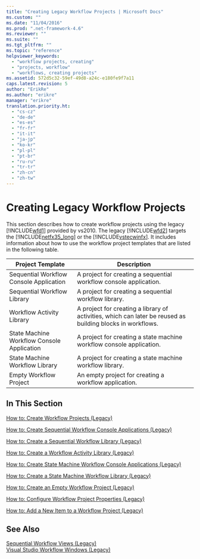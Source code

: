 ```yaml
---
title: "Creating Legacy Workflow Projects | Microsoft Docs"
ms.custom: ""
ms.date: "11/04/2016"
ms.prod: ".net-framework-4.6"
ms.reviewer: ""
ms.suite: ""
ms.tgt_pltfrm: ""
ms.topic: "reference"
helpviewer_keywords: 
  - "workflow projects, creating"
  - "projects, workflow"
  - "workflows, creating projects"
ms.assetid: 572d5c32-59ef-49d8-a24c-e180fe9f7a11
caps.latest.revision: 5
author: "ErikRe"
ms.author: "erikre"
manager: "erikre"
translation.priority.ht: 
  - "cs-cz"
  - "de-de"
  - "es-es"
  - "fr-fr"
  - "it-it"
  - "ja-jp"
  - "ko-kr"
  - "pl-pl"
  - "pt-br"
  - "ru-ru"
  - "tr-tr"
  - "zh-cn"
  - "zh-tw"
---
```

# Creating Legacy Workflow Projects
This section describes how to create workflow projects using the legacy [!INCLUDE[wfd1](../workflow-designer/includes/wfd1_md.md)] provided by vs2010. The legacy [!INCLUDE[wfd2](../workflow-designer/includes/wfd2_md.md)] targets the [!INCLUDE[netfx35_long](../workflow-designer/includes/netfx35_long_md.md)] or the [!INCLUDE[vstecwinfx](../workflow-designer/includes/vstecwinfx_md.md)]. It includes information about how to use the workflow project templates that are listed in the following table.  
  
|Project Template|Description|  
|----------------------|-----------------|  
|Sequential Workflow Console Application|A project for creating a sequential workflow console application.|  
|Sequential Workflow Library|A project for creating a sequential workflow library.|  
|Workflow Activity Library|A project for creating a library of activities, which can later be reused as building blocks in workflows.|  
|State Machine Workflow Console Application|A project for creating a state machine workflow console application.|  
|State Machine Workflow Library|A project for creating a state machine workflow library.|  
|Empty Workflow Project|An empty project for creating a workflow application.|  
  
## In This Section  
 [How to: Create Workflow Projects (Legacy)](../workflow-designer/how-to-create-workflow-projects-legacy.md)  
  
 [How to: Create Sequential Workflow Console Applications (Legacy)](../workflow-designer/how-to-create-sequential-workflow-console-applications-legacy.md)  
  
 [How to: Create a Sequential Workflow Library (Legacy)](../workflow-designer/how-to-create-a-sequential-workflow-library-legacy.md)  
  
 [How to: Create a Workflow Activity Library (Legacy)](../workflow-designer/how-to-create-a-workflow-activity-library-legacy.md)  
  
 [How to: Create State Machine Workflow Console Applications (Legacy)](../workflow-designer/how-to-create-state-machine-workflow-console-applications-legacy.md)  
  
 [How to: Create a State Machine Workflow Library (Legacy)](../workflow-designer/how-to-create-a-state-machine-workflow-library-legacy.md)  
  
 [How to: Create an Empty Workflow Project (Legacy)](../workflow-designer/how-to-create-an-empty-workflow-project-legacy.md)  
  
 [How to: Configure Workflow Project Properties (Legacy)](../workflow-designer/how-to-configure-workflow-project-properties-legacy.md)  
  
 [How to: Add a New Item to a Workflow Project (Legacy)](../workflow-designer/how-to-add-a-new-item-to-a-workflow-project-legacy.md)  
  
## See Also  
 [Sequential Workflow Views (Legacy)](../workflow-designer/sequential-workflow-views-legacy.md)   
 [Visual Studio Workflow Windows (Legacy)](../workflow-designer/visual-studio-workflow-windows-legacy.md)